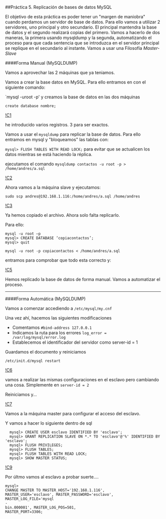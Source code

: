##Práctica 5. Replicación de bases de datos MySQL


El objetivo de esta práctica es poder tener un "margen de maniobra" cuando perdamos un servidor de base de datos. Para ello vamos a utilizar 2 servidores, uno principal y otro secundario. El principal mantendra la base de datos y el segundo realizará copias del primero. Vamos a hacerlo de dos maneras, la primera usando mysqldump y la segunda, automatizando el proceso para que cada sentencia que se introduzca en el servidor principal se replique en el secundario al instante. Vamos a usar una Filosofía *Master-Slave*

####Forma Manual (MySQLDUMP)




Vamos a aprovechar las 2 máquinas que ya teniamos. 

Vamos a crear la base datos en MySQL. Para ello entramos en con el siguiente comando:

`mysql -uroot -p' 
y creamos la base de datos en las dos máquinas

```create database nombre;```

[!C1](https://github.com/Maverick94/swap1516/blob/master/practicas/practica5/imagenes/C1.png)

he introducido varios registros. 3 para ser exactos.


Vamos a usar el `mysqldump` para replicar la base de datos. Para ello entramos en mysql y "bloqueamos" las tablas con:

```mysql> FLUSH TABLES WITH READ LOCK;``` para evitar que se actualicen los datos mientras se está haciendo la réplica.

ejecutamos el comando `mysqldump contactos -u root -p > /home/andres/a.sql`


[!C2](https://github.com/Maverick94/swap1516/blob/master/practicas/practica5/imagenes/C2.png)

Ahora vamos a la máquina slave y ejecutamos:

`sudo scp andres@192.168.1.116:/home/andres/a.sql /home/andres`

[!C3](https://github.com/Maverick94/swap1516/blob/master/practicas/practica5/imagenes/C3.png)

Ya hemos copiado el archivo. Ahora solo falta replicarlo. 

Para ello:

```
mysql -u root –p
mysql> CREATE DATABASE ‘copiacontactos’;
mysql> quit
```

`mysql -u root -p copiacontactos < /home/andres/a.sql`

entramos para comprobar que todo esta correcto y:

[!C5](https://github.com/Maverick94/swap1516/blob/master/practicas/practica5/imagenes/C5.png)

Hemos replicado la base de datos de forma manual. Vamos a automatizar el proceso.

-------------------------
####Forma Automática (MySQLDUMP)

Vamos a comenzar accediendo a `/etc/mysql/my.cnf`

Una vez ahí, hacemos las siguientes modificaciones
* Comentamos `#bind-address 127.0.0.1`
* Indicamos la ruta para los errores `log_error = /var/log/mysql/error.log`
* Establecemos el identificador del servidor como server-id = 1

Guardamos el documento y reiniciamos

`/etc/init.d/mysql restart`

[!C6](https://github.com/Maverick94/swap1516/blob/master/practicas/practica5/imagenes/C6.png)

vamos a realizar las mismas configuraciones en el esclavo pero cambiando una cosa. Simplemente en `server-id = 2`

Reiniciamos y...

[!C7](https://github.com/Maverick94/swap1516/blob/master/practicas/practica5/imagenes/C7.png)


Vamos a la máquina master para configurar el acceso del esclavo. 


Y vamos a hacer lo siguiente dentro de sql
```
  mysql> CREATE USER esclavo IDENTIFIED BY 'esclavo';
  mysql> GRANT REPLICATION SLAVE ON *.* TO 'esclavo'@'%' IDENTIFIED BY 'esclavo';
  mysql> FLUSH PRIVILEGES;
  mysql> FLUSH TABLES;
  mysql> FLUSH TABLES WITH READ LOCK;
  mysql> SHOW MASTER STATUS;
```

[!C9](https://github.com/Maverick94/swap1516/blob/master/practicas/practica5/imagenes/C9.png)


Por últmo vamos al esclavo a probar suerte....

```
mysql> 
CHANGE MASTER TO MASTER_HOST='192.168.1.116', 
MASTER_USER='esclavo', MASTER_PASSWORD='esclavo', 
MASTER_LOG_FILE='mysql
-
bin.000001', MASTER_LOG_POS=501, 
MASTER_PORT=3306;

```














